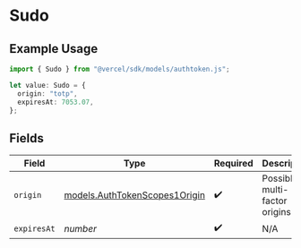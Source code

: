 # Sudo

## Example Usage

```typescript
import { Sudo } from "@vercel/sdk/models/authtoken.js";

let value: Sudo = {
  origin: "totp",
  expiresAt: 7053.07,
};
```

## Fields

| Field                                                                | Type                                                                 | Required                                                             | Description                                                          |
| -------------------------------------------------------------------- | -------------------------------------------------------------------- | -------------------------------------------------------------------- | -------------------------------------------------------------------- |
| `origin`                                                             | [models.AuthTokenScopes1Origin](../models/authtokenscopes1origin.md) | :heavy_check_mark:                                                   | Possible multi-factor origins                                        |
| `expiresAt`                                                          | *number*                                                             | :heavy_check_mark:                                                   | N/A                                                                  |